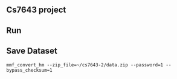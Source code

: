 ## Cs7643 project


## Run 

## Save Dataset

`mmf_convert_hm --zip_file=~/cs7643-2/data.zip --password=1 --bypass_checksum=1`